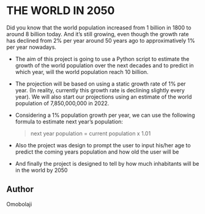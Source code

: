 # THE WORLD IN 2050

Did you know that the world population increased from 1 billion in 1800 to around 8 billion today. And it’s still growing, even though the growth rate has declined from 2% per year around 50 years ago to approximatively 1% per year nowadays.

+ The aim of this project is going to use a Python script to estimate the growth of the world population over the next decades and to predict in which year, will the world population reach 10 billion.

+ The projection will be based on using a static growth rate of 1% per year. (In reality, currently this growth rate is declining slightly every year). We will also start our projections using an estimate of the world population of 7,850,000,000 in 2022.

- Considering a 1% population growth per year, we can use the following formula to estimate next year’s population:
    > next year population = current population x 1.01

+ Also the project was design to prompt the user to input his/her age to predict the coming years population and how old the user will be 

+ And finally the project is designed to tell by how much inhabitants will be in the world by 2050

## Author
Omobolaji